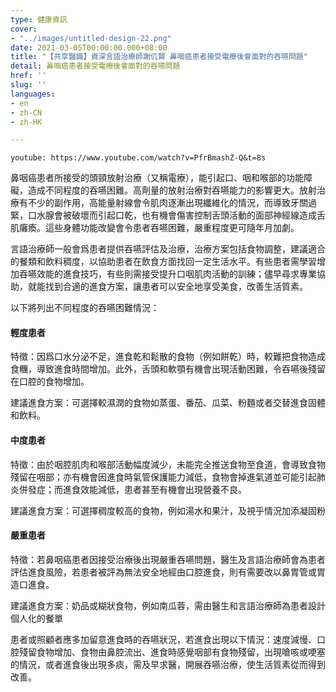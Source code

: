 ```yaml
---
type: 健康資訊
cover:
- "../images/untitled-design-22.png"
date: 2021-03-05T00:00:00.000+08:00
title: "【共享醫識】資深言語治療師謝仉賢 鼻咽癌患者接受電療後會面對的吞嚥問題"
detail: 鼻咽癌患者接受電療後會面對的吞嚥問題
href: ''
slug: ''
languages:
- en
- zh-CN
- zh-HK

---
```

`youtube: https://www.youtube.com/watch?v=PfrBmashZ-Q&t=8s`

鼻咽癌患者所接受的頭頸放射治療（又稱電療），能引起口、咽和喉部的功能障礙，造成不同程度的吞嚥困難。高劑量的放射治療對吞嚥能力的影響更大。放射治療有不少的副作用，高能量射線會令肌肉逐漸出現纖維化的情況，而導致牙關過緊，口水腺會被破壞而引起口乾，也有機會傷害控制舌頭活動的面部神經線造成舌肌癱瘓。這些身體功能改變會令患者吞嚥困難，嚴重程度更可隨年月加劇。

言語治療師一般會爲患者提供吞嚥評估及治療，治療方案包括食物調整，建議適合的餐類和飲料稠度，以協助患者在飲食方面找回一定生活水平。有些患者需學習增加吞嚥效能的進食技巧，有些則需接受提升口咽肌肉活動的訓練；儘早尋求專業協助，就能找到合適的進食方案，讓患者可以安全地享受美食，改善生活質素。

以下將列出不同程度的吞嚥困難情況：

#### **輕度患者**

特徵：因爲口水分泌不足，進食乾和鬆散的食物（例如餅乾）時，較難把食物造成食糰，導致進食時間增加。此外，舌頭和軟顎有機會出現活動困難，令吞嚥後殘留在口腔的食物增加。

建議進食方案：可選擇較濕潤的食物如蒸蛋、番茄、瓜菜、粉麵或者交替進食固體和飲料。

#### **中度患者**

特徵：由於咽腔肌肉和喉部活動幅度減少，未能完全推送食物至食道，會導致食物殘留在咽部；亦有機會因進食時氣管保護能力減低，食物會掉進氣道並可能引起肺炎併發症；而進食效能減低，患者甚至有機會出現營養不良。

建議進食方案：可選擇稠度較高的食物，例如湯水和果汁，及視乎情況加添凝固粉

#### **嚴重患者**

特徵：若鼻咽癌患者因接受治療後出現嚴重吞嚥問題，醫生及言語治療師會為患者評估進食風險，若患者被評為無法安全地經由口腔進食，則有需要改以鼻胃管或胃造口進食。

建議進食方案：奶品或糊狀食物，例如南瓜蓉，需由醫生和言語治療師為患者設計個人化的餐單

患者或照顧者應多加留意進食時的吞嚥狀況，若進食出現以下情況：速度減慢、口腔殘留食物增加、食物由鼻腔流出、進食時感覺咽部有食物殘留，出現嗆咳或哽塞的情況，或者進食後出現多痰，需及早求醫，開展吞嚥治療，使生活質素從而得到改善。